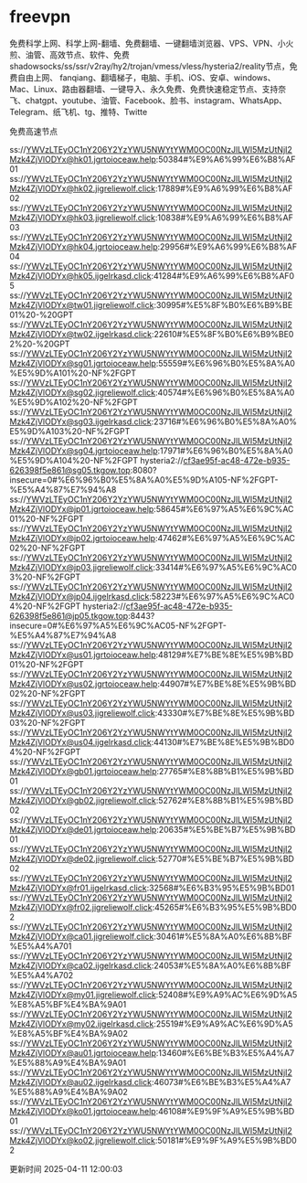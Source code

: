# freevpn

免费科学上网、科学上网-翻墙、免费翻墙、一键翻墙浏览器、VPS、VPN、小火煎、油管、高效节点、软件、免费shadowsocks/ss/ssr/v2ray/hy2/trojan/vmess/vless/hysteria2/reality节点，免费自由上网、 fanqiang、翻墙梯子，电脑、手机、iOS、安卓、windows、Mac、Linux、路由器翻墙、一键导入、永久免费、免费快速稳定节点、支持奈飞、chatgpt、youtube、油管、Facebook、脸书、instagram、WhatsApp、Telegram、纸飞机、tg、推特、Twitte

免费高速节点

ss://YWVzLTEyOC1nY206Y2YzYWU5NWYtYWM0OC00NzJlLWI5MzUtNjI2Mzk4ZjVlODYx@hk01.jgrtoioceaw.help:50384#%E9%A6%99%E6%B8%AF01
ss://YWVzLTEyOC1nY206Y2YzYWU5NWYtYWM0OC00NzJlLWI5MzUtNjI2Mzk4ZjVlODYx@hk02.jigreliewolf.click:17889#%E9%A6%99%E6%B8%AF02
ss://YWVzLTEyOC1nY206Y2YzYWU5NWYtYWM0OC00NzJlLWI5MzUtNjI2Mzk4ZjVlODYx@hk03.jigreliewolf.click:10838#%E9%A6%99%E6%B8%AF03
ss://YWVzLTEyOC1nY206Y2YzYWU5NWYtYWM0OC00NzJlLWI5MzUtNjI2Mzk4ZjVlODYx@hk04.jgrtoioceaw.help:29956#%E9%A6%99%E6%B8%AF04
ss://YWVzLTEyOC1nY206Y2YzYWU5NWYtYWM0OC00NzJlLWI5MzUtNjI2Mzk4ZjVlODYx@hk05.ijgelrkasd.click:41284#%E9%A6%99%E6%B8%AF05
ss://YWVzLTEyOC1nY206Y2YzYWU5NWYtYWM0OC00NzJlLWI5MzUtNjI2Mzk4ZjVlODYx@tw01.jigreliewolf.click:30995#%E5%8F%B0%E6%B9%BE01%20-%20GPT
ss://YWVzLTEyOC1nY206Y2YzYWU5NWYtYWM0OC00NzJlLWI5MzUtNjI2Mzk4ZjVlODYx@tw02.ijgelrkasd.click:22610#%E5%8F%B0%E6%B9%BE02%20-%20GPT
ss://YWVzLTEyOC1nY206Y2YzYWU5NWYtYWM0OC00NzJlLWI5MzUtNjI2Mzk4ZjVlODYx@sg01.jgrtoioceaw.help:55559#%E6%96%B0%E5%8A%A0%E5%9D%A101%20-NF%2FGPT
ss://YWVzLTEyOC1nY206Y2YzYWU5NWYtYWM0OC00NzJlLWI5MzUtNjI2Mzk4ZjVlODYx@sg02.jigreliewolf.click:40574#%E6%96%B0%E5%8A%A0%E5%9D%A102%20-NF%2FGPT
ss://YWVzLTEyOC1nY206Y2YzYWU5NWYtYWM0OC00NzJlLWI5MzUtNjI2Mzk4ZjVlODYx@sg03.ijgelrkasd.click:23716#%E6%96%B0%E5%8A%A0%E5%9D%A103%20-NF%2FGPT
ss://YWVzLTEyOC1nY206Y2YzYWU5NWYtYWM0OC00NzJlLWI5MzUtNjI2Mzk4ZjVlODYx@sg04.jgrtoioceaw.help:17971#%E6%96%B0%E5%8A%A0%E5%9D%A104%20-NF%2FGPT
hysteria2://cf3ae95f-ac48-472e-b935-626398f5e861@sg05.tkgow.top:8080?insecure=0#%E6%96%B0%E5%8A%A0%E5%9D%A105-NF%2FGPT-%E5%A4%87%E7%94%A8
ss://YWVzLTEyOC1nY206Y2YzYWU5NWYtYWM0OC00NzJlLWI5MzUtNjI2Mzk4ZjVlODYx@jp01.jgrtoioceaw.help:58645#%E6%97%A5%E6%9C%AC01%20-NF%2FGPT
ss://YWVzLTEyOC1nY206Y2YzYWU5NWYtYWM0OC00NzJlLWI5MzUtNjI2Mzk4ZjVlODYx@jp02.jgrtoioceaw.help:47462#%E6%97%A5%E6%9C%AC02%20-NF%2FGPT
ss://YWVzLTEyOC1nY206Y2YzYWU5NWYtYWM0OC00NzJlLWI5MzUtNjI2Mzk4ZjVlODYx@jp03.jigreliewolf.click:33414#%E6%97%A5%E6%9C%AC03%20-NF%2FGPT
ss://YWVzLTEyOC1nY206Y2YzYWU5NWYtYWM0OC00NzJlLWI5MzUtNjI2Mzk4ZjVlODYx@jp04.ijgelrkasd.click:58223#%E6%97%A5%E6%9C%AC04%20-NF%2FGPT
hysteria2://cf3ae95f-ac48-472e-b935-626398f5e861@jp05.tkgow.top:8443?insecure=0#%E6%97%A5%E6%9C%AC05-NF%2FGPT-%E5%A4%87%E7%94%A8
ss://YWVzLTEyOC1nY206Y2YzYWU5NWYtYWM0OC00NzJlLWI5MzUtNjI2Mzk4ZjVlODYx@us01.jgrtoioceaw.help:48129#%E7%BE%8E%E5%9B%BD01%20-NF%2FGPT
ss://YWVzLTEyOC1nY206Y2YzYWU5NWYtYWM0OC00NzJlLWI5MzUtNjI2Mzk4ZjVlODYx@us02.jgrtoioceaw.help:44907#%E7%BE%8E%E5%9B%BD02%20-NF%2FGPT
ss://YWVzLTEyOC1nY206Y2YzYWU5NWYtYWM0OC00NzJlLWI5MzUtNjI2Mzk4ZjVlODYx@us03.jigreliewolf.click:43330#%E7%BE%8E%E5%9B%BD03%20-NF%2FGPT
ss://YWVzLTEyOC1nY206Y2YzYWU5NWYtYWM0OC00NzJlLWI5MzUtNjI2Mzk4ZjVlODYx@us04.ijgelrkasd.click:44130#%E7%BE%8E%E5%9B%BD04%20-NF%2FGPT
ss://YWVzLTEyOC1nY206Y2YzYWU5NWYtYWM0OC00NzJlLWI5MzUtNjI2Mzk4ZjVlODYx@gb01.jgrtoioceaw.help:27765#%E8%8B%B1%E5%9B%BD01
ss://YWVzLTEyOC1nY206Y2YzYWU5NWYtYWM0OC00NzJlLWI5MzUtNjI2Mzk4ZjVlODYx@gb02.jigreliewolf.click:52762#%E8%8B%B1%E5%9B%BD02
ss://YWVzLTEyOC1nY206Y2YzYWU5NWYtYWM0OC00NzJlLWI5MzUtNjI2Mzk4ZjVlODYx@de01.jgrtoioceaw.help:20635#%E5%BE%B7%E5%9B%BD01
ss://YWVzLTEyOC1nY206Y2YzYWU5NWYtYWM0OC00NzJlLWI5MzUtNjI2Mzk4ZjVlODYx@de02.jigreliewolf.click:52770#%E5%BE%B7%E5%9B%BD02
ss://YWVzLTEyOC1nY206Y2YzYWU5NWYtYWM0OC00NzJlLWI5MzUtNjI2Mzk4ZjVlODYx@fr01.ijgelrkasd.click:32568#%E6%B3%95%E5%9B%BD01
ss://YWVzLTEyOC1nY206Y2YzYWU5NWYtYWM0OC00NzJlLWI5MzUtNjI2Mzk4ZjVlODYx@fr02.jigreliewolf.click:45265#%E6%B3%95%E5%9B%BD02
ss://YWVzLTEyOC1nY206Y2YzYWU5NWYtYWM0OC00NzJlLWI5MzUtNjI2Mzk4ZjVlODYx@ca01.jigreliewolf.click:30461#%E5%8A%A0%E6%8B%BF%E5%A4%A701
ss://YWVzLTEyOC1nY206Y2YzYWU5NWYtYWM0OC00NzJlLWI5MzUtNjI2Mzk4ZjVlODYx@ca02.ijgelrkasd.click:24053#%E5%8A%A0%E6%8B%BF%E5%A4%A702
ss://YWVzLTEyOC1nY206Y2YzYWU5NWYtYWM0OC00NzJlLWI5MzUtNjI2Mzk4ZjVlODYx@my01.jigreliewolf.click:52408#%E9%A9%AC%E6%9D%A5%E8%A5%BF%E4%BA%9A01
ss://YWVzLTEyOC1nY206Y2YzYWU5NWYtYWM0OC00NzJlLWI5MzUtNjI2Mzk4ZjVlODYx@my02.ijgelrkasd.click:25519#%E9%A9%AC%E6%9D%A5%E8%A5%BF%E4%BA%9A02
ss://YWVzLTEyOC1nY206Y2YzYWU5NWYtYWM0OC00NzJlLWI5MzUtNjI2Mzk4ZjVlODYx@au01.jgrtoioceaw.help:13460#%E6%BE%B3%E5%A4%A7%E5%88%A9%E4%BA%9A01
ss://YWVzLTEyOC1nY206Y2YzYWU5NWYtYWM0OC00NzJlLWI5MzUtNjI2Mzk4ZjVlODYx@au02.ijgelrkasd.click:46073#%E6%BE%B3%E5%A4%A7%E5%88%A9%E4%BA%9A02
ss://YWVzLTEyOC1nY206Y2YzYWU5NWYtYWM0OC00NzJlLWI5MzUtNjI2Mzk4ZjVlODYx@ko01.jgrtoioceaw.help:46108#%E9%9F%A9%E5%9B%BD01
ss://YWVzLTEyOC1nY206Y2YzYWU5NWYtYWM0OC00NzJlLWI5MzUtNjI2Mzk4ZjVlODYx@ko02.jigreliewolf.click:50181#%E9%9F%A9%E5%9B%BD02


更新时间 2025-04-11 12:00:03